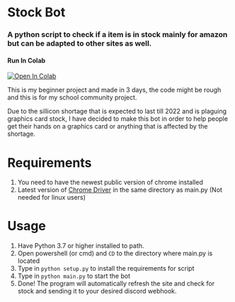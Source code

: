 # Stock Bot

### A python script to check if a item is in stock mainly for amazon but can be adapted to other sites as well.

#### Run In Colab
[![Open In Colab](https://colab.research.google.com/assets/colab-badge.svg)](https://colab.research.google.com/drive/1A10auxr_lVZwtTdoakxdGMERcLNdNTA9?usp=sharing)

This is my beginner project and made in 3 days, the code might be rough and this is for my school community project.

Due to the sillicon shortage that is expected to last till 2022 and is plaguing graphics card stock, I have decided to make this bot in order to help people get their hands on a graphics card or anything that is affected by the shortage.

# Requirements
1. You need to have the newest public version of chrome installed
2. Latest version of [Chrome Driver](https://chromedriver.chromium.org/) in the same directory as main.py (Not needed for linux users)

# Usage
1. Have Python 3.7 or higher installed to path.
1. Open powershell (or cmd) and `CD` to the directory where main.py is located
2. Type in `python setup.py` to install the requirements for script
3. Type in `python main.py` to start the bot
5. Done! The program will automatically refresh the site and check for stock and sending it to your desired discord webhook.
